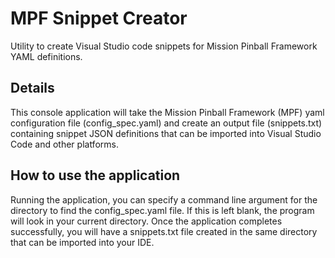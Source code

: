 # MPF Snippet Creator
Utility to create Visual Studio code snippets for Mission Pinball Framework YAML definitions.

## Details
This console application will take the Mission Pinball Framework (MPF) yaml configuration file (config_spec.yaml) and create an output file (snippets.txt) containing snippet JSON definitions that can be imported into Visual Studio Code and other platforms.

## How to use the application
Running the application, you can specify a command line argument for the directory to find the config_spec.yaml file.  If this is left blank, the program will look in your current directory.  Once the application completes successfully, you will have a snippets.txt file created in the same directory that can be imported into your IDE.
